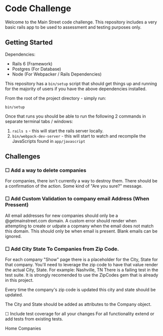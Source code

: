 # Code Challenge

Welcome to the Main Street code challenge. This repository includes a very basic rails app to be used to assessment and testing purposes only.

## Getting Started

Dependencies:

- Rails 6 (Framework)
- Postgres (For Database)
- Node (For Webpacker / Rails Dependencies)

This repository has a `bin/setup` script that should get things up and running for the majority of users if you have the above dependencies installed.

From the root of the project directory - simply run:

`bin/setup`

Once that runs you should be able to run the following 2 commands in separate terminal tabs / windows:

1.  `rails s` - this will start the rails server locally.
2.  `bin/webpack-dev-server` - this will start to watch and recompile the JavaScripts found in `app/javascript`

## Challenges

### ☐ Add a way to delete companies

For companies, there isn't currently a way to destroy them. There should be a confirmation of the action. Some kind of "Are you sure?" message.

### ☐ Add Custom Validation to company email Address (When Pressent)

All email addresses for new companies should only be a @getmainstreet.com domain. A custom error should render when attempting to create or udpate a copmany when the email does not match this domain. This should only be when email is present. Blank emails can be ignored.

### ☐ Add City State To Companies from Zip Code.

For each company "Show" page there is a placeholder for the City, State for that company. You'll need to leverage the zip code to have that value render the actual City, State. For example: Nashville, TN There is a failing test in the test suite. It is strongly recomended to use the ZipCodes gem that is already in this project.

Every time the company's zip code is updated this city and state should be updated.

The City and State should be added as attributes to the Company object.

☐ Include test coverage for all your changes
For all functionality extend or add tests from existing tests.

Home Companies
